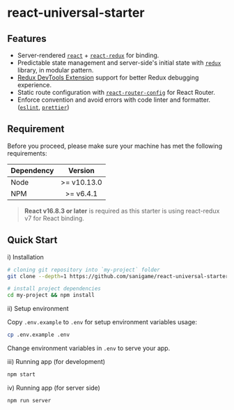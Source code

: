 # react-universal-starter

## Features

- Server-rendered [`react`](https://github.com/facebook/react) + [`react-redux`](https://github.com/reduxjs/react-redux) for binding.
- Predictable state management and server-side's initial state with [`redux`](https://github.com/reduxjs/redux) library, in modular pattern.
- [Redux DevTools Extension](https://github.com/zalmoxisus/redux-devtools-extension) support for better Redux debugging experience.
- Static route configuration with [`react-router-config`](https://github.com/ReactTraining/react-router/tree/master/packages/react-router-config) for React Router.
- Enforce convention and avoid errors with code linter and formatter. ([`eslint`](https://github.com/eslint/eslint), [`prettier`](https://github.com/prettier/prettier))

## Requirement

Before you proceed, please make sure your machine has met the following requirements:

| Dependency |   Version   |
| ---------- | :---------: |
| Node       | >= v10.13.0 |
| NPM        |  >= v6.4.1  |

> **React v16.8.3 or later** is required as this starter is using react-redux v7 for React binding.

## Quick Start

i) Installation

```bash
# cloning git repository into `my-project` folder
git clone --depth=1 https://github.com/sanigame/react-universal-starter my-project

# install project dependencies
cd my-project && npm install
```

ii) Setup environment

Copy `.env.example` to `.env` for setup environment variables usage:

```bash
cp .env.example .env
```

Change environment variables in `.env` to serve your app.

iii) Running app (for development)

```bash
npm start
```

iv) Running app (for server side)

```bash
npm run server
```
